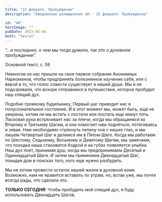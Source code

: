```yaml
---
title: "15 февраля. Пробуждение"
description: "Ежедневные размышления АН - 15 февраля. Пробуждение"

id: "46"
heroImage: ""
pubDate: 2023-05-04
moth: "fevral"
---
```


_“…и последнее, о чем мы тогда думали, так это о духовном пробуждении”._

Основной текст, с. 59

Немногие из нас пришли на свое первое собрание Анонимных Наркоманов, чтобы
предпринять болезненное изучение себя, или с верой в то, что голос совести
существует в нашей душе. Мы и не подозревали, что вскоре отправимся в
путешествие, которое пробудит наш спящий дух.

Подобно громкому будильнику, Первый шаг приводит нас в полусознательное
состояние. И в этот момент мы, может быть, еще не уверены, хотим ли мы встать
с постели или поспать еще минут пять. Ласковая рука встряхивает нас за плечи,
когда мы обращаемся ко Второму и Третьему Шагам, и она помогает нам подняться,
потягиваясь и зевая. Нам необходимо стряхнуть пелену сна с наших глаз, и мы
пишем Четвертый Шаг и делимся им в Пятом Шаге. Когда мы работаем по Шестому,
Седьмому, Восьмому и Девятому Шагам, мы замечаем, что походка наша становится
бодрой и на губах появляется улыбка. Наш дух поет, принимая душ, когда мы
предпринимаем Десятый и Одиннадцатый Шаги. И затем мы применяем Двенадцатый
Шаг, покидая дом в поисках того, кого еще нужно разбудить.

Мы не хотим провести остаток нашей жизни в духовной коме. Возможно, нам не
нравится вставать по утрам, но, встав уже, мы почти всегда рады, что сделали
это.

**ТОЛЬКО СЕГОДНЯ:** Чтобы пробудить мой спящий дух, я буду использовать
Двенадцать Шагов.
